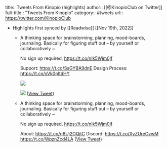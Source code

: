 title:: Tweets From Kinopio (highlights)
author:: [[@KinopioClub on Twitter]]
full-title:: "Tweets From Kinopio"
category:: #tweets
url:: https://twitter.com/KinopioClub

- Highlights first synced by [[Readwise]] [[Nov 19th, 2022]]
	- A thinking space for brainstorming, planning, mood-boards, journaling. Basically for figuring stuff out – by yourself or collaboratively ~
	  
	  No sign up required,
	  https://t.co/nIk5Wjm0jf
	  
	  Support: https://t.co/SsGYBA9dnE
	  Design Process: https://t.co/sVk0pltdHY 
	  
	  ![](https://pbs.twimg.com/media/EofYANoXcAITX-L.jpg) 
	  
	  ![](https://pbs.twimg.com/media/EofYFXhXYAUxr3M.jpg) ([View Tweet](https://twitter.com/KinopioClub/status/1335273568834367488))
	- A thinking space for brainstorming, planning, mood-boards, journaling. Basically for figuring stuff out – by yourself or collaboratively ~
	  
	  No sign up required,
	  https://t.co/nIk5Wjm0jf
	  
	  About: https://t.co/q6Uj2OQjtC
	  Discord: https://t.co/XyZUreCvwM https://t.co/WpznZcd4LA ([View Tweet](https://twitter.com/KinopioClub/status/1524065290191093760))